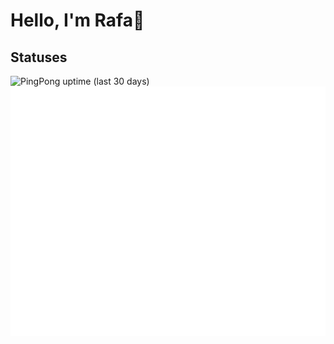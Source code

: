 # Hello, I'm Rafa👋

## Statuses

![PingPong uptime (last 30 days)](https://img.shields.io/pingpong/uptime/sp_47854d6bc3ef414f9458071d56e3560c?label=homelab-1&style=flat-square)
![Metrics](https://github.com/rafaribe/rafaribe/blob/main/github-metrics.svg)

<!--
**rafaribe/rafaribe** is a ✨ _special_ ✨ repository because its `README.md` (this file) appears on your GitHub profile.

Here are some ideas to get you started:

- 🔭 I’m currently working on ...
- 🌱 I’m currently learning ...
- 👯 I’m looking to collaborate on ...
- 🤔 I’m looking for help with ...
- 💬 Ask me about ...
- 📫 How to reach me: ...
- 😄 Pronouns: ...
- ⚡ Fun fact: ...
-->
